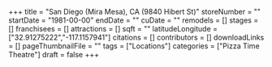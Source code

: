 +++
title = "San Diego (Mira Mesa), CA (9840 Hibert St)"
storeNumber = ""
startDate = "1981-00-00"
endDate = ""
cuDate = ""
remodels = []
stages = []
franchisees = []
attractions = []
sqft = ""
latitudeLongitude = ["32.91275222","-117.1157941"]
citations = []
contributors = []
downloadLinks = []
pageThumbnailFile = ""
tags = ["Locations"]
categories = ["Pizza Time Theatre"]
draft = false
+++
